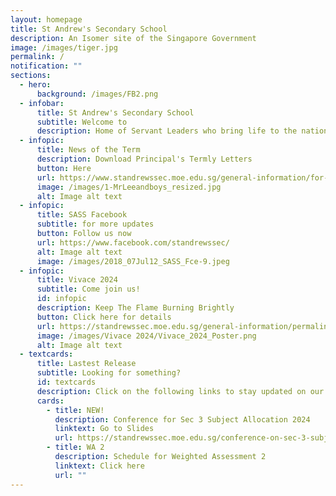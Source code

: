 ```yaml
---
layout: homepage
title: St Andrew's Secondary School
description: An Isomer site of the Singapore Government
image: /images/tiger.jpg
permalink: /
notification: ""
sections:
  - hero:
      background: /images/FB2.png
  - infobar:
      title: St Andrew's Secondary School
      subtitle: Welcome to
      description: Home of Servant Leaders who bring life to the nations
  - infopic:
      title: News of the Term
      description: Download Principal's Termly Letters
      button: Here
      url: https://www.standrewssec.moe.edu.sg/general-information/for-parents/
      image: /images/1-MrLeeandboys_resized.jpg
      alt: Image alt text
  - infopic:
      title: SASS Facebook
      subtitle: for more updates
      button: Follow us now
      url: https://www.facebook.com/standrewssec/
      alt: Image alt text
      image: /images/2018_07Jul12_SASS_Fce-9.jpeg
  - infopic:
      title: Vivace 2024
      subtitle: Come join us!
      id: infopic
      description: Keep The Flame Burning Brightly
      button: Click here for details
      url: https://standrewssec.moe.edu.sg/general-information/permalink/vivace2024
      image: /images/Vivace 2024/Vivace_2024_Poster.png
      alt: Image alt text
  - textcards:
      title: Lastest Release
      subtitle: Looking for something?
      id: textcards
      description: Click on the following links to stay updated on our latest resources.
      cards:
        - title: NEW!
          description: Conference for Sec 3 Subject Allocation 2024
          linktext: Go to Slides
          url: https://standrewssec.moe.edu.sg/conference-on-sec-3-subject-allocation-2024/
        - title: WA 2
          description: Schedule for Weighted Assessment 2
          linktext: Click here
          url: ""
---
```


